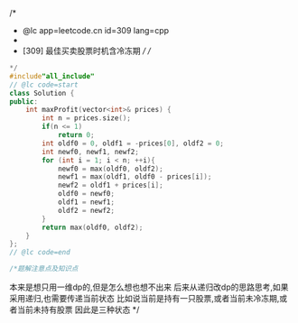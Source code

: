 /*
 * @lc app=leetcode.cn id=309 lang=cpp
 *
 * [309] 最佳买卖股票时机含冷冻期
 */
/*
```C++
*/
#include"all_include"
// @lc code=start
class Solution {
public:
    int maxProfit(vector<int>& prices) {
        int n = prices.size();
        if(n <= 1)
            return 0;
        int oldf0 = 0, oldf1 = -prices[0], oldf2 = 0;
        int newf0, newf1, newf2;
        for (int i = 1; i < n; ++i){
            newf0 = max(oldf0, oldf2);
            newf1 = max(oldf1, oldf0 - prices[i]);
            newf2 = oldf1 + prices[i];
            oldf0 = newf0;
            oldf1 = newf1;
            oldf2 = newf2;
        }
        return max(oldf0, oldf2);
    }
};
// @lc code=end

/*题解注意点及知识点
```
本来是想只用一维dp的,但是怎么想也想不出来
后来从递归改dp的思路思考,如果采用递归,也需要传递当前状态
比如说当前是持有一只股票,或者当前未冷冻期,或者当前未持有股票
因此是三种状态
*/
